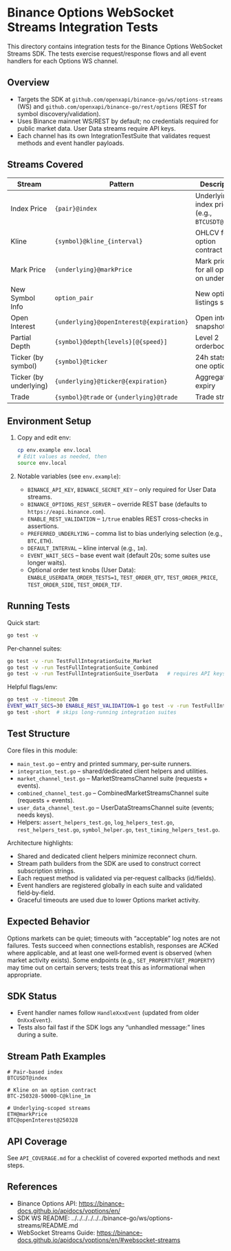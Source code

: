 # Binance Options WebSocket Streams Integration Tests

This directory contains integration tests for the Binance Options WebSocket Streams SDK. The tests exercise request/response flows and all event handlers for each Options WS channel.

## Overview

- Targets the SDK at `github.com/openxapi/binance-go/ws/options-streams` (WS) and `github.com/openxapi/binance-go/rest/options` (REST for symbol discovery/validation).
- Uses Binance mainnet WS/REST by default; no credentials required for public market data. User Data streams require API keys.
- Each channel has its own IntegrationTestSuite that validates request methods and event handler payloads.

## Streams Covered

| Stream | Pattern | Description | Event |
|-------|---------|-------------|-------|
| Index Price | `{pair}@index` | Underlying index price (e.g., `BTCUSDT@index`) | `IndexPriceEvent` |
| Kline | `{symbol}@kline_{interval}` | OHLCV for an option contract | `KlineEvent` |
| Mark Price | `{underlying}@markPrice` | Mark prices for all options on underlying | `MarkPriceEvent` |
| New Symbol Info | `option_pair` | New option listings stream | `NewSymbolInfoEvent` |
| Open Interest | `{underlying}@openInterest@{expiration}` | Open interest snapshots | `OpenInterestEvent` |
| Partial Depth | `{symbol}@depth{levels}[@{speed}]` | Level 2 orderbook | `PartialDepthEvent` |
| Ticker (by symbol) | `{symbol}@ticker` | 24h stats for one option | `TickerEvent` |
| Ticker (by underlying) | `{underlying}@ticker@{expiration}` | Aggregated by expiry | `TickerByUnderlyingEvent` |
| Trade | `{symbol}@trade` or `{underlying}@trade` | Trade stream | `TradeEvent` |

## Environment Setup

1. Copy and edit env:
   ```bash
   cp env.example env.local
   # Edit values as needed, then
   source env.local
   ```

2. Notable variables (see `env.example`):
   - `BINANCE_API_KEY`, `BINANCE_SECRET_KEY` – only required for User Data streams.
   - `BINANCE_OPTIONS_REST_SERVER` – override REST base (defaults to `https://eapi.binance.com`).
   - `ENABLE_REST_VALIDATION` – `1/true` enables REST cross-checks in assertions.
   - `PREFERRED_UNDERLYING` – comma list to bias underlying selection (e.g., `BTC,ETH`).
   - `DEFAULT_INTERVAL` – kline interval (e.g., `1m`).
   - `EVENT_WAIT_SECS` – base event wait (default 20s; some suites use longer waits).
   - Optional order test knobs (User Data): `ENABLE_USERDATA_ORDER_TESTS=1`, `TEST_ORDER_QTY`, `TEST_ORDER_PRICE`, `TEST_ORDER_SIDE`, `TEST_ORDER_TIF`.

## Running Tests

Quick start:
```bash
go test -v
```

Per‑channel suites:
```bash
go test -v -run TestFullIntegrationSuite_Market
go test -v -run TestFullIntegrationSuite_Combined
go test -v -run TestFullIntegrationSuite_UserData   # requires API keys
```

Helpful flags/env:
```bash
go test -v -timeout 20m
EVENT_WAIT_SECS=30 ENABLE_REST_VALIDATION=1 go test -v -run TestFullIntegrationSuite_Market
go test -short  # skips long-running integration suites
```

## Test Structure

Core files in this module:
- `main_test.go` – entry and printed summary, per‑suite runners.
- `integration_test.go` – shared/dedicated client helpers and utilities.
- `market_channel_test.go` – MarketStreamsChannel suite (requests + events).
- `combined_channel_test.go` – CombinedMarketStreamsChannel suite (requests + events).
- `user_data_channel_test.go` – UserDataStreamsChannel suite (events; needs keys).
- Helpers: `assert_helpers_test.go`, `log_helpers_test.go`, `rest_helpers_test.go`, `symbol_helper.go`, `test_timing_helpers_test.go`.

Architecture highlights:
- Shared and dedicated client helpers minimize reconnect churn.
- Stream path builders from the SDK are used to construct correct subscription strings.
- Each request method is validated via per‑request callbacks (id/fields).
- Event handlers are registered globally in each suite and validated field‑by‑field.
- Graceful timeouts are used due to lower Options market activity.

## Expected Behavior

Options markets can be quiet; timeouts with “acceptable” log notes are not failures. Tests succeed when connections establish, responses are ACKed where applicable, and at least one well‑formed event is observed (when market activity exists). Some endpoints (e.g., `SET_PROPERTY`/`GET_PROPERTY`) may time out on certain servers; tests treat this as informational when appropriate.

## SDK Status

- Event handler names follow `HandleXxxEvent` (updated from older `OnXxxEvent`).
- Tests also fail fast if the SDK logs any “unhandled message:” lines during a suite.

## Stream Path Examples

```
# Pair‑based index
BTCUSDT@index

# Kline on an option contract
BTC-250328-50000-C@kline_1m

# Underlying‑scoped streams
ETH@markPrice
BTC@openInterest@250328
```

## API Coverage

See `API_COVERAGE.md` for a checklist of covered exported methods and next steps.

## References

- Binance Options API: https://binance-docs.github.io/apidocs/voptions/en/
- SDK WS README: ../../../../../../binance-go/ws/options-streams/README.md
- WebSocket Streams Guide: https://binance-docs.github.io/apidocs/voptions/en/#websocket-streams

